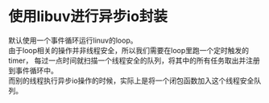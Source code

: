 # 使用libuv进行异步io封装
默认使用一个事件循环运行linuv的loop。  
由于loop相关的操作并非线程安全，所以我们需要在loop里跑一个定时触发的timer，
每过一点时间就扫描一个线程安全的队列，将其中的所有任务取出并注册到事件循环中。  
而别的线程执行异步io操作的时候，实际上是将一个闭包函数加入这个线程安全队列。
